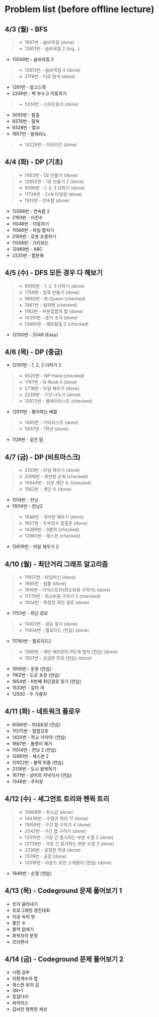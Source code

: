 Problem list (before offline lecture)
====================================


4/3 (월) - BFS
--------------

> - 1697번 - 숨바꼭질 (done)
>- 12851번 - 숨바꼭질 2 (ing...)
- 13549번 - 숨바꼭질 3
>- 13913번 - 숨바꼭질 4 (done)
>- 2178번 - 미로 탐색 (done)
- 1261번 - 알고스팟
- 2206번 - 벽 부수고 이동하기
>- 5014번 - 스타트링크 (done)
- 3055번 - 탈출
- 9376번 - 탈옥
- 9328번 - 열쇠
- 1857번 - 발레리노
>- 14226번 - 이모티콘 (done)



4/4 (화) - DP (기초)
-------------------

>- 1463번 - 1로 만들기 (done)
>- 12852번 - 1로 만들기 2 (done)
>- 9095번 - 1, 2, 3 더하기 (done)
>- 11726번 - 2×N 타일링 (done)
>- 1912번 - 연속합 (done)
- 13398번 - 연속합 2
- 2193번 - 이친수
- 11048번 - 이동하기
- 11066번 - 파일 합치기
- 2169번 - 로봇 조종하기
- 11058번 - 크리보드
- 12969번 - ABC
- 2225번 - 합분해



4/5 (수) - DFS 모든 경우 다 해보기
--------------------------------

>- 9095번 - 1, 2, 3 더하기 (done)
>- 1759번 - 암호 만들기 (done)
>- 9663번 - N-Queen (checked)
>- 1987번 - 알파벳 (checked)
>- 1182번 - 부분집합의 합 (done)
>- 14391번 - 종이 조각 (done)
>- 13460번 - 째로탈출 2 (checked)
- 12100번 - 2048 (Easy)



4/6 (목) - DP (중급)
-------------------

- 12101번 - 1, 2, 3 더하기 2
>- 9520번 - NP-Hard (checked)
>- 1767번 - N-Rook II (done)
>- 2718번 - 타일 채우기 (done)
>- 2228번 - 구간 나누기 (done)
>- 12872번 - 플레이리스트 (checked)
- 12911번 - 좋아하는 배열
>- 1495번 - 기타리스트 (done)
>- 5557번 - 1학년 (done)
- 1126번 - 같은 탑



4/7 (금) - DP (비트마스크)
-------------------------

>- 2133번 - 타일 채우기 (done)
>- 2098번 - 외판원 순회 (checked)
>- 10844번 - 쉬운 계단 수 (checked)
>- 1562번 - 계단 수 (done)
- 1014번 - 컨닝
- 11014번 - 컨닝2
>- 1648번 - 격자판 채우기 (done)
>- 1657번 - 두부장수 장홍준 (done)
>- 14389번 - 4블럭 (checked)
>- 12960번 - 체스판 (checked)
- 13976번 - 타일 채우기 2



4/10 (월) - 최단거리 그래프 알고리즘
----------------------------------

>- 11657번 - 타임머신 (done)
>- 1865번 - 웜홀 (done)
>- 1916번 - 다익스트라(최소비용 구하기) (done)
>- 11779번 - 최소비용 구하기 2 (checked)
>- 1504번 - 특정한 최단 경로 (done)
- 1753번 - 최단 경로
>- 11403번 - 경로 찾기 (done)
>- 11404번 - 플로이드 (연습) (done)
- 11780번 - 플로이드2
>- 1389번 - 케빈 베이컨의 6단계 법칙 (연습) (done)
>- 1507번 - 궁금한 민호 (연습) (done)
- 1956번 - 운동 (연습)
- 1162번 - 도로 포장 (연습)
- 1854번 - K번째 최단경로 찾기 (연습)
- 1533번 - 길의 개
- 12930 - 두 가중치



4/11 (화) - 네트워크 플로우
-------------------------

- 6086번 - 최대유량 (연습)
- 11375번 - 열혈강호
- 1420번 - 학교 가지마! (연습)
- 1867번 - 돌멩이 제거
- 11014번 - 컨닝 2 (연습)
- 12961번 - 체스판 2
- 12922번 - 블럭 퍼즐 (연습)
- 2316번 - 도시 왕복하기
- 1671번 - 상어의 저녁식사 (연습)
- 1348번 - 주차장



4/12 (수) - 세그먼트 트리와 펜윅 트리
-----------------------------------

>- 10868번 - 최소값 (done)
>- 14438번 - 수열과 쿼리 17 (done)
>- 11659번 - 구간 합 구하기 4 (done)
>- 2042번 - 구간 합 구하기 (done)
>- 12015번 - 가장 긴 증가하는 부분 수열 2 (done)
>- 12738번 - 가장 긴 증가하는 부분 수열 3 (done)
>- 2336번 - 굉장한 학생 (done)
>- 7578번 - 공장 (done)
>- 12016번 - 라운드 로빈 스케줄러 (연습) (done)
- 1849번 - 순열 (연습)



4/13 (목) - Codeground 문제 풀어보기 1
-------------------------------------

- 숫자 골라내기
- 프로그래밍 경진대회
- 미궁 속의 방
- 좋은 수
- 블럭 없애기
- 화학자의 문장
- 프리랜서



4/14 (금) - Codeground 문제 풀어보기 2
-------------------------------------

- 시험 공부
- 이항계수의 합
- 체스판 위의 길
- 3N+1
- 징검다리
- 바이러스
- 김씨만 행복한 세상
